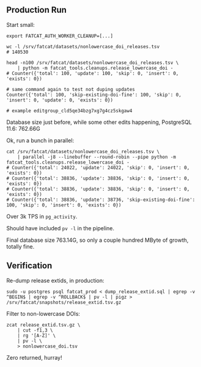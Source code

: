 
## Production Run

Start small:

    export FATCAT_AUTH_WORKER_CLEANUP=[...]

    wc -l /srv/fatcat/datasets/nonlowercase_doi_releases.tsv
    # 140530

    head -n100 /srv/fatcat/datasets/nonlowercase_doi_releases.tsv \
        | python -m fatcat_tools.cleanups.release_lowercase_doi -
    # Counter({'total': 100, 'update': 100, 'skip': 0, 'insert': 0, 'exists': 0})

    # same command again to test not duping updates
    Counter({'total': 100, 'skip-existing-doi-fine': 100, 'skip': 0, 'insert': 0, 'update': 0, 'exists': 0})

    # example editgroup_cld5qe34bzg7xg7g4cz5skgaw4

Database size just before, while some other edits happening, PostgreSQL 11.6: 762.66G

Ok, run a bunch in parallel:

    cat /srv/fatcat/datasets/nonlowercase_doi_releases.tsv \
        | parallel -j8 --linebuffer --round-robin --pipe python -m fatcat_tools.cleanups.release_lowercase_doi -
    # Counter({'total': 24022, 'update': 24022, 'skip': 0, 'insert': 0, 'exists': 0})
    # Counter({'total': 38836, 'update': 38836, 'skip': 0, 'insert': 0, 'exists': 0})
    # Counter({'total': 38836, 'update': 38836, 'skip': 0, 'insert': 0, 'exists': 0})
    # Counter({'total': 38836, 'update': 38736, 'skip-existing-doi-fine': 100, 'skip': 0, 'insert': 0, 'exists': 0})

Over 3k TPS in `pg_activity`.

Should have included `pv -l` in the pipeline.

Final database size 763.14G, so only a couple hundred MByte of growth, totally
fine.


## Verification

Re-dump release extids, in production:

    sudo -u postgres psql fatcat_prod < dump_release_extid.sql | egrep -v ^BEGIN$ | egrep -v ^ROLLBACK$ | pv -l | pigz > /srv/fatcat/snapshots/release_extid.tsv.gz

Filter to non-lowercase DOIs:

    zcat release_extid.tsv.gz \
        | cut -f1,3 \
        | rg '[A-Z]' \
        | pv -l \
        > nonlowercase_doi.tsv

Zero returned, hurray!
